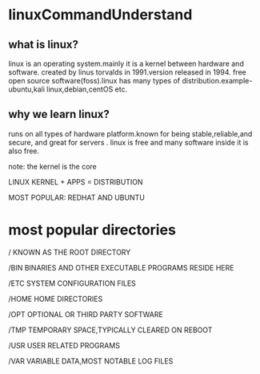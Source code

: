 # linuxCommandUnderstand

## what  is linux?

linux is an operating system.mainly it is a kernel between hardware and software. created by linus torvalds in 1991.version released in 1994. free open source software(foss).linux has many types of distribution.example-ubuntu,kali linux,debian,centOS etc.

## why we learn linux?
runs on all types of hardware platform.known for being stable,reliable,and secure, and great for servers . linux is free and many software inside it is also free.

note: the kernel is the core 

LINUX KERNEL + APPS = DISTRIBUTION

MOST POPULAR: REDHAT AND UBUNTU

# most popular directories

/        KNOWN AS THE ROOT DIRECTORY

/BIN     BINARIES AND OTHER EXECUTABLE PROGRAMS RESIDE HERE 

/ETC     SYSTEM CONFIGURATION FILES

/HOME    HOME DIRECTORIES

/OPT     OPTIONAL OR THIRD PARTY SOFTWARE 

/TMP     TEMPORARY SPACE,TYPICALLY CLEARED ON REBOOT

/USR     USER RELATED PROGRAMS

/VAR     VARIABLE DATA,MOST NOTABLE LOG FILES




